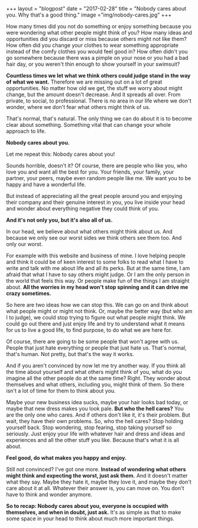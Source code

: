 +++
layout = "blogpost"
date = "2017-02-28"
title = "Nobody cares about you. Why that's a good thing."
image ="img/nobody-cares.jpg"
+++


How many times did you not do something or enjoy something because you were wondering what other people might think of you? How many ideas and opportunities did you discard or miss because others might not like them? How often did you change your clothes to wear something appropriate instead of the comfy clothes you would feel good in? How often didn't you go somewhere because there was a pimple on your nose or you had a bad hair day, or you weren't thin enough to show yourself in your swimsuit?

**Countless times we let what we think others could judge stand in the way of what we want.** Therefore we are missing out on a lot of great opportunities. No matter how old we get, the stuff we worry about might change, but the amount doesn't decrease. And it spreads all over. From private, to social, to professional. There is no area in our life where we don't wonder, where we don't fear what others might think of us.

That's normal, that's natural. The only thing we can do about it is to become clear about something. Something vital that can change your whole approach to life.

**Nobody cares about you.**

Let me repeat this: Nobody cares about you!

Sounds horrible, doesn't it? Of course, there are people who like you, who love you and want all the best for you. Your friends, your family, your partner, your peers, maybe even random people like me. We want you to be happy and have a wonderful life.

But instead of appreciating all the great people around you and enjoying their company and their genuine interest in you, you live inside your head and wonder about everything negative they could think of you.

**And it's not only you, but it's also all of us.** 

In our head, we believe about what others might think about us. And because we only see our worst sides we think others see them too. And only our worst.

For example with this website and business of mine. I love helping people and think it could be of keen interest to some folks to read what I have to write and talk with me about life and all its perks. But at the same time, I am afraid that what I have to say others might judge. Or I am the only person in the world that feels this way. Or people make fun of the things I am straight about. **All the worries in my head won't stop spinning and it can drive me crazy sometimes.**

So here are two ideas how we can stop this. We can go on and think about what people might or might not think. Or, maybe the better way (but who am I to judge), we could stop trying to figure out what people might think. We could go out there and just enjoy life and try to understand what it means for us to live a good life, to find purpose, to do what we are here for.

Of course, there are going to be some people that won't agree with us. People that just hate everything or people that just hate us. That's normal, that's human. Not pretty, but that's the way it works. 

And if you aren't convinced by now let me try another way. If you think all the time about yourself and what others might think of you, what do you imagine all the other people do at the same time? Right. They wonder about themselves and what others, including you, might think of them. So there isn't a lot of time for them to think about you. 

Maybe your new business idea sucks, maybe your hair looks bad today, or maybe that new dress makes you look pale. **But who the hell cares?** You are the only one who cares. And if others don't like it, it's their problem. But wait, they have their own problems. So, who the hell cares? Stop holding yourself back. Stop wondering, stop fearing, stop taking yourself so seriously. Just enjoy your life with whatever hair and dress and ideas and experiences and all the other stuff you like. Because that's what it is all about. 

**Feel good, do what makes you happy and enjoy.**

Still not convinced? I've got one more. **Instead of wondering what others might think and expecting the worst, just ask them.** And it doesn't matter what they say. Maybe they hate it, maybe they love it, and maybe they don't care about it at all. Whatever their answer is, you can move on. You don't have to think and wonder anymore. 

**So to recap: Nobody cares about you, everyone is occupied with themselves, and when in doubt, just ask.** It's as simple as that to make some space in your head to think about much more important things. 

